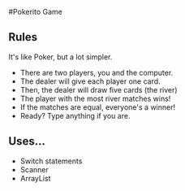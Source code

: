 #Pokerito Game

## Rules

It's like Poker, but a lot simpler.
- There are two players, you and the computer.
- The dealer will give each player one card.
- Then, the dealer will draw five cards (the river)
- The player with the most river matches wins!
- If the matches are equal, everyone's a winner!
- Ready? Type anything if you are.

## Uses...

- Switch statements
- Scanner
- ArrayList
